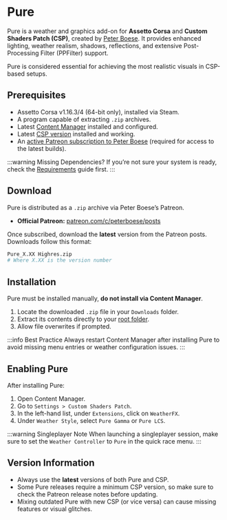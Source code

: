 # Pure

> <Badge type="danger" text="Outdated"/> <Badge type="warning" text="Under Review"/>

Pure is a weather and graphics add-on for **Assetto Corsa** and **Custom Shaders Patch (CSP)**, created by [Peter Boese](/creators/peter-boese). It provides enhanced lighting, weather realism, shadows, reflections, and extensive Post-Processing Filter (PPFilter) support.

Pure is considered essential for achieving the most realistic visuals in CSP-based setups.

## Prerequisites

- Assetto Corsa v1.16.3/4 (64-bit only), installed via Steam.
- A program capable of extracting `.zip` archives.
- Latest [Content Manager](installing-cm) installed and configured.
- Latest [CSP version](installing-csp) installed and working.
- An [active Patreon subscription to Peter Boese](https://www.patreon.com/c/peterboese/posts) (required for access to the latest builds).

:::warning Missing Dependencies?
If you’re not sure your system is ready, check the [Requirements](/guides/requirements) guide first.
:::

## Download

Pure is distributed as a `.zip` archive via Peter Boese’s Patreon.

- **Official Patreon:** [patreon.com/c/peterboese/posts](https://www.patreon.com/c/peterboese/posts)

Once subscribed, download the **latest** version from the Patreon posts. Downloads follow this format:

```bash
Pure_X.XX Highres.zip
# Where X.XX is the version number
```

## Installation

Pure must be installed manually, **do not install via Content Manager**.

1. Locate the downloaded `.zip` file in your `Downloads` folder.
2. Extract its contents directly to your [root folder](/guides/modding/root-folder#find-your-root-folder).
3. Allow file overwrites if prompted.

:::info Best Practice
Always restart Content Manager after installing Pure to avoid missing menu entries or weather configuration issues.
:::

## Enabling Pure

After installing Pure:

1. Open Content Manager.
2. Go to `Settings > Custom Shaders Patch`.
3. In the left-hand list, under `Extensions`, click on `WeatherFX`.
4. Under `Weather Style`, select `Pure Gamma` or `Pure LCS`.

<!-- consider adding info box for the difference between pure gamma and lcs. either by linking to the wiki or writing it here -->

:::warning Singleplayer Note
When launching a singleplayer session, make sure to set the `Weather Controller` to `Pure` in the quick race menu.
:::

## Version Information

- Always use the **latest** versions of both Pure and CSP.
- Some Pure releases require a minimum CSP version, so make sure to check the Patreon release notes before updating.
- Mixing outdated Pure with new CSP (or vice versa) can cause missing features or visual glitches.
